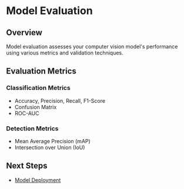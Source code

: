 # Model Evaluation

## Overview

Model evaluation assesses your computer vision model's performance using various metrics and validation techniques.

## Evaluation Metrics

### Classification Metrics
- Accuracy, Precision, Recall, F1-Score
- Confusion Matrix
- ROC-AUC

### Detection Metrics  
- Mean Average Precision (mAP)
- Intersection over Union (IoU)

## Next Steps

- [Model Deployment](./model-deployment.md)
